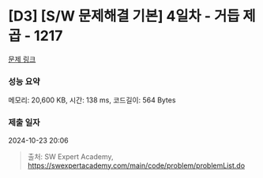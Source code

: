 # [D3] [S/W 문제해결 기본] 4일차 - 거듭 제곱 - 1217 

[문제 링크](https://swexpertacademy.com/main/code/problem/problemDetail.do?contestProbId=AV14dUIaAAUCFAYD) 

### 성능 요약

메모리: 20,600 KB, 시간: 138 ms, 코드길이: 564 Bytes

### 제출 일자

2024-10-23 20:06



> 출처: SW Expert Academy, https://swexpertacademy.com/main/code/problem/problemList.do